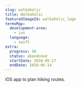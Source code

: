 ```yaml
---
slug: walkaholic
title: Walkaholic
featuredImageId: walkaholic_logo
termsMap:
  development-area:
    - ios
  language:
    - swift
extra:
  progress: 50
  status: abandoned
  startDate: 2018-05-27
  endDate: 2018-06-14
---
```


iOS app to plan hiking routes.